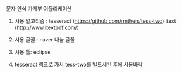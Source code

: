 문자 인식 가계부 어플리케이션

1. 사용 알고리즘 : tesseract (https://github.com/rmtheis/tess-two)
		itext (http://www.itextpdf.com/)

2. 사용 글꼴 : naver 나눔 글꼴

3. 사용 툴: eclipse

4. tesseract 링크로 가서 tess-two를 빌드시킨 후에 사용바람
